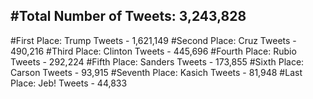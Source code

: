 #Total Number of Tweets: 3,243,828 
---
#First Place: Trump Tweets - 1,621,149
#Second Place: Cruz Tweets - 490,216
#Third Place: Clinton Tweets - 445,696
#Fourth Place: Rubio Tweets - 292,224
#Fifth Place: Sanders Tweets - 173,855
#Sixth Place: Carson Tweets - 93,915
#Seventh Place: Kasich Tweets - 81,948
#Last Place: Jeb! Tweets - 44,833

